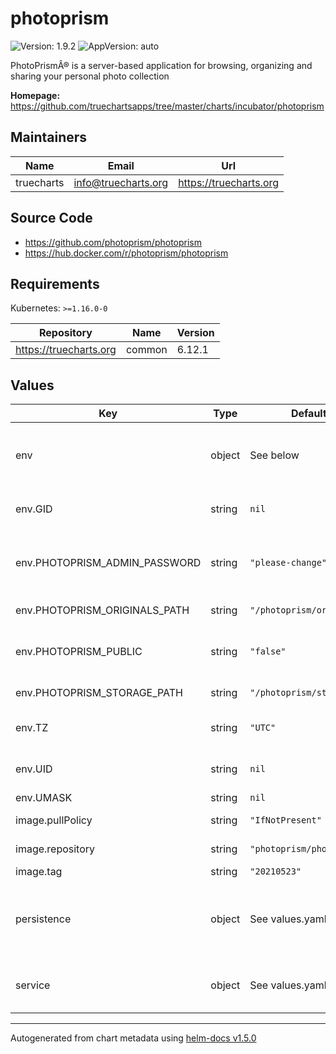 # photoprism

![Version: 1.9.2](https://img.shields.io/badge/Version-1.9.2-informational?style=flat-square) ![AppVersion: auto](https://img.shields.io/badge/AppVersion-auto-informational?style=flat-square)

PhotoPrismÂ® is a server-based application for browsing, organizing and sharing your personal photo collection

**Homepage:** <https://github.com/truechartsapps/tree/master/charts/incubator/photoprism>

## Maintainers

| Name | Email | Url |
| ---- | ------ | --- |
| truecharts | info@truecharts.org | https://truecharts.org |

## Source Code

* <https://github.com/photoprism/photoprism>
* <https://hub.docker.com/r/photoprism/photoprism>

## Requirements

Kubernetes: `>=1.16.0-0`

| Repository | Name | Version |
|------------|------|---------|
| https://truecharts.org | common | 6.12.1 |

## Values

| Key | Type | Default | Description |
|-----|------|---------|-------------|
| env | object | See below | environment variables. See [image docs](https://docs.photoprism.org/getting-started/config-options/) for more details. |
| env.GID | string | `nil` | Sets GID Photoprism runs under. |
| env.PHOTOPRISM_ADMIN_PASSWORD | string | `"please-change"` | Initial admin password. **BE SURE TO CHANGE THIS!** |
| env.PHOTOPRISM_ORIGINALS_PATH | string | `"/photoprism/originals"` | Photoprism originals path |
| env.PHOTOPRISM_PUBLIC | string | `"false"` | Disable authentication / password protection |
| env.PHOTOPRISM_STORAGE_PATH | string | `"/photoprism/storage"` | Photoprism storage path |
| env.TZ | string | `"UTC"` | Set the container timezone |
| env.UID | string | `nil` | Sets UID Photoprism runs under. |
| env.UMASK | string | `nil` | Sets UMASK. |
| image.pullPolicy | string | `"IfNotPresent"` | image pull policy |
| image.repository | string | `"photoprism/photoprism"` | image repository |
| image.tag | string | `"20210523"` | image tag |
| persistence | object | See values.yaml | Configure persistence settings for the chart under this key. |
| service | object | See values.yaml | Configures service settings for the chart. |

----------------------------------------------
Autogenerated from chart metadata using [helm-docs v1.5.0](https://github.com/norwoodj/helm-docs/releases/v1.5.0)
